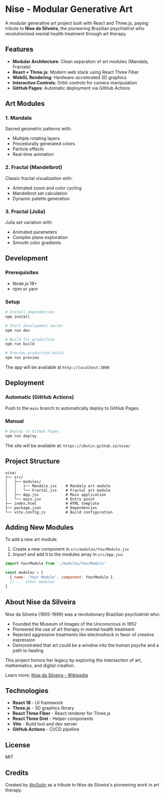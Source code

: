 # Nise - Modular Generative Art

A modular generative art project built with React and Three.js, paying tribute to **Nise da Silveira**, the pioneering Brazilian psychiatrist who revolutionized mental health treatment through art therapy.

## Features

- **Modular Architecture**: Clean separation of art modules (Mandala, Fractals)
- **React + Three.js**: Modern web stack using React Three Fiber
- **WebGL Rendering**: Hardware-accelerated 3D graphics
- **Interactive Controls**: Orbit controls for camera manipulation
- **GitHub Pages**: Automatic deployment via GitHub Actions

## Art Modules

### 1. Mandala
Sacred geometric patterns with:
- Multiple rotating layers
- Procedurally generated colors
- Particle effects
- Real-time animation

### 2. Fractal (Mandelbrot)
Classic fractal visualization with:
- Animated zoom and color cycling
- Mandelbrot set calculation
- Dynamic palette generation

### 3. Fractal (Julia)
Julia set variation with:
- Animated parameters
- Complex plane exploration
- Smooth color gradients

## Development

### Prerequisites
- Node.js 18+
- npm or yarn

### Setup

```bash
# Install dependencies
npm install

# Start development server
npm run dev

# Build for production
npm run build

# Preview production build
npm run preview
```

The app will be available at `http://localhost:3000`

## Deployment

### Automatic (GitHub Actions)
Push to the `main` branch to automatically deploy to GitHub Pages.

### Manual
```bash
# Deploy to GitHub Pages
npm run deploy
```

The site will be available at: `https://c0utin.github.io/nise/`

## Project Structure

```
nise/
├── src/
│   ├── modules/
│   │   ├── Mandala.jsx    # Mandala art module
│   │   └── Fractal.jsx    # Fractal art module
│   ├── App.jsx            # Main application
│   └── main.jsx           # Entry point
├── index.html             # HTML template
├── package.json           # Dependencies
└── vite.config.js         # Build configuration
```

## Adding New Modules

To add a new art module:

1. Create a new component in `src/modules/YourModule.jsx`
2. Import and add it to the modules array in `src/App.jsx`:

```jsx
import YourModule from './modules/YourModule'

const modules = [
  { name: 'Your Module', component: YourModule },
  // ... other modules
]
```

## About Nise da Silveira

Nise da Silveira (1905-1999) was a revolutionary Brazilian psychiatrist who:
- Founded the Museum of Images of the Unconscious in 1952
- Pioneered the use of art therapy in mental health treatment
- Rejected aggressive treatments like electroshock in favor of creative expression
- Demonstrated that art could be a window into the human psyche and a path to healing

This project honors her legacy by exploring the intersection of art, mathematics, and digital creation.

Learn more: [Nise da Silveira - Wikipedia](https://pt.wikipedia.org/wiki/Nise_da_Silveira)

## Technologies

- **React 18** - UI framework
- **Three.js** - 3D graphics library
- **React Three Fiber** - React renderer for Three.js
- **React Three Drei** - Helper components
- **Vite** - Build tool and dev server
- **GitHub Actions** - CI/CD pipeline

## License

MIT

## Credits

Created by [@c0utin](https://github.com/c0utin) as a tribute to Nise da Silveira's pioneering work in art therapy.

